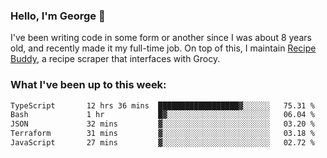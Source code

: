 ### Hello, I'm George 👋

I've been writing code in some form or another since I was about 8 years old, and recently made it my full-time job. On top of this, I maintain [Recipe Buddy](https://github.com/georgegebbett/recipe-buddy), a recipe scraper that interfaces with Grocy.  

<!--
**georgegebbett/georgegebbett** is a ✨ _special_ ✨ repository because its `README.md` (this file) appears on your GitHub profile.

Here are some ideas to get you started:

- 🔭 I’m currently working on ...
- 🌱 I’m currently learning ...
- 👯 I’m looking to collaborate on ...
- 🤔 I’m looking for help with ...
- 💬 Ask me about ...
- 📫 How to reach me: ...
- 😄 Pronouns: ...
- ⚡ Fun fact: ...
-->

### What I've been up to this week:
<!--START_SECTION:waka-->

```txt
TypeScript       12 hrs 36 mins  ██████████████████▓░░░░░░   75.31 %
Bash             1 hr            █▓░░░░░░░░░░░░░░░░░░░░░░░   06.04 %
JSON             32 mins         ▓░░░░░░░░░░░░░░░░░░░░░░░░   03.20 %
Terraform        31 mins         ▓░░░░░░░░░░░░░░░░░░░░░░░░   03.18 %
JavaScript       27 mins         ▓░░░░░░░░░░░░░░░░░░░░░░░░   02.72 %
```

<!--END_SECTION:waka-->
